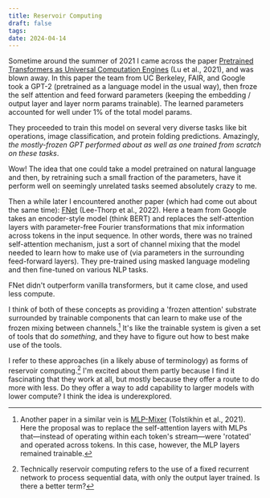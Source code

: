 ```yaml
---
title: Reservoir Computing
draft: false
tags: 
date: 2024-04-14
---
```

Sometime around the summer of 2021 I came across the paper [Pretrained Transformers as Universal Computation Engines](https://arxiv.org/abs/2103.05247) (Lu et al., 2021), and was blown away. In this paper the team from UC Berkeley, FAIR, and Google took a GPT-2 (pretrained as a language model in the usual way), then froze the self attention and feed forward parameters (keeping the embedding / output layer and layer norm params trainable). The learned parameters accounted for well under 1% of the total model params.

They proceeded to train this model on several very diverse tasks like bit operations, image classification, and protein folding predictions. Amazingly, *the mostly-frozen GPT performed about as well as one trained from scratch on these tasks*.

Wow! The idea that one could take a model pretrained on natural language and then, by retraining such a small fraction of the parameters, have it perform well on seemingly unrelated tasks seemed absolutely crazy to me.

Then a while later I encountered another paper (which had come out about the same time): [FNet](https://arxiv.org/abs/2105.03824) (Lee-Thorp et al., 2022). Here a team from Google takes an encoder-style model (think BERT) and replaces the self-attention layers with parameter-free Fourier transformations that mix information across tokens in the input sequence. In other words, there was no trained self-attention mechanism, just a sort of channel mixing that the model needed to learn how to make use of (via parameters in the surrounding feed-forward layers). They pre-trained using masked language modeling and then fine-tuned on various NLP tasks.

FNet didn't outperform vanilla transformers, but it came close, and used less compute.

I think of both of these concepts as providing a 'frozen attention' substrate surrounded by trainable components that can learn to make use of the frozen mixing between channels.[^1] It's like the trainable system is given a set of tools that do *something*, and they have to figure out how to best make use of the tools.

I refer to these approaches (in a likely abuse of terminology) as forms of reservoir computing.[^2] I'm excited about them partly because I find it fascinating that they work at all, but mostly because they offer a route to do more with less. Do they offer a way to add capability to larger models with lower compute? I think the idea is underexplored.


[^1]:  Another paper in a similar vein is [MLP-Mixer](https://arxiv.org/abs/2105.01601) (Tolstikhin et al., 2021). Here the proposal was to replace the self-attention layers with MLPs that—instead of operating within each token's stream—were 'rotated' and operated across tokens. In this case, however, the MLP layers remained trainable.

[^2]: Technically reservoir computing refers to the use of a fixed recurrent network to process sequential data, with only the output layer trained. Is there a better term?